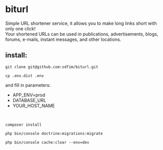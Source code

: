 # biturl
Simple URL shortener service, it allows you to make long links short with only one click! <br>
Your shortened URLs can be used in publications, advertisements, blogs, forums, e-mails, instant messages, and other locations.

## **install:**

`git clone git@github.com:sdfim/biturl.git` 

`cp .env.dist .env` 

and fill in parameters: <br>
* APP_ENV=prod <br>
* DATABASE_URL <br>
* YOUR_HOST_NAME <br>
<br>

`composer install` 

`php bin/console doctrine:migrations:migrate` 

`php bin/console cache:clear --env=dev` 
